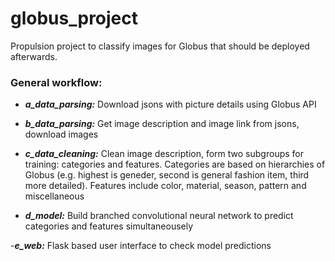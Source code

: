 # globus_project
Propulsion project to classify images for Globus that should be deployed afterwards.

### General workflow:

- ***a_data_parsing:*** Download jsons with picture details using Globus API

- ***b_data_parsing:*** Get image description and image link from jsons, download images

- ***c_data_cleaning:*** Clean image description, form two subgroups for training: categories and features. Categories are based on hierarchies of Globus (e.g. highest is geneder, second is general fashion item, third more detailed). Features include color, material, season, pattern and miscellaneous

- ***d_model:*** Build branched convolutional neural network to predict categories and features simultaneousely

-***e_web:*** Flask based user interface to check model predictions

